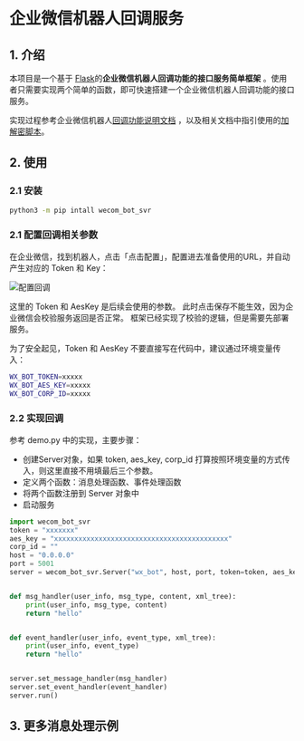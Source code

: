 # 企业微信机器人回调服务

## 1. 介绍

本项目是一个基于 [Flask](https://flask.palletsprojects.com/en/1.1.x/)的**企业微信机器人回调功能的接口服务简单框架**
。使用者只需要实现两个简单的函数，即可快速搭建一个企业微信机器人回调功能的接口服务。

实现过程参考企业微信机器人[回调功能说明文档](https://developer.work.weixin.qq.com/document/path/99399)
，以及相关文档中指引使用的[加解密脚本](https://github.com/sbzhu/weworkapi_python/tree/master/callback)。

## 2. 使用

### 2.1 安装

```bash
python3 -m pip intall wecom_bot_svr
```

### 2.1 配置回调相关参数

在企业微信，找到机器人，点击「点击配置」，配置进去准备使用的URL，并自动产生对应的 Token 和 Key：

![配置回调](images/wx_bot_config.png)

这里的 Token 和 AesKey 是后续会使用的参数。 此时点击保存不能生效，因为企业微信会校验服务返回是否正常。
框架已经实现了校验的逻辑，但是需要先部署服务。

为了安全起见，Token 和 AesKey 不要直接写在代码中，建议通过环境变量传入：

```bash
WX_BOT_TOKEN=xxxxx
WX_BOT_AES_KEY=xxxxx
WX_BOT_CORP_ID=xxxxx
```

### 2.2 实现回调

参考 demo.py 中的实现，主要步骤：

- 创建Server对象，如果 token, aes_key, corp_id 打算按照环境变量的方式传入，则这里直接不用填最后三个参数。
- 定义两个函数：消息处理函数、事件处理函数
- 将两个函数注册到 Server 对象中
- 启动服务

```python
import wecom_bot_svr
token = "xxxxxxx"
aes_key = "xxxxxxxxxxxxxxxxxxxxxxxxxxxxxxxxxxxxxxxxxxx"
corp_id = ""
host = "0.0.0.0"
port = 5001
server = wecom_bot_svr.Server("wx_bot", host, port, token=token, aes_key=aes_key, corp_id=corp_id)


def msg_handler(user_info, msg_type, content, xml_tree):
    print(user_info, msg_type, content)
    return "hello"


def event_handler(user_info, event_type, xml_tree):
    print(user_info, event_type)
    return "hello"


server.set_message_handler(msg_handler)
server.set_event_handler(event_handler)
server.run()
```


## 3. 更多消息处理示例



